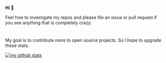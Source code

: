 **Hi** :wave:

Feel free to investigate my repos and please file an issue or pull request if
you see anything that is completely crazy.

# 

My goal is to contribute more to open source projects. So I hope to upgrade these stats:

[![my github stats](https://github-readme-stats.vercel.app/api?username=ricardicus)](https://github.com/anuraghazra/github-readme-stats)
